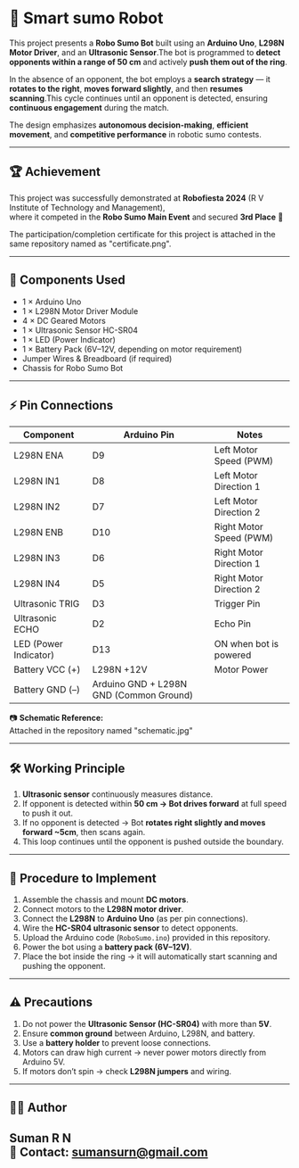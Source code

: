 # 🤖 Smart sumo Robot

This project presents a **Robo Sumo Bot** built using an **Arduino Uno**, **L298N Motor Driver**, and an **Ultrasonic Sensor**.The bot is programmed to **detect opponents within a range of 50 cm** and actively **push them out of the ring**.

In the absence of an opponent, the bot employs a **search strategy** — it **rotates to the right**, **moves forward slightly**, and then **resumes scanning**.This cycle continues until an opponent is detected, ensuring **continuous engagement** during the match. 

The design emphasizes **autonomous decision-making**, **efficient movement**, and **competitive performance** in robotic sumo contests.

---

## 🏆 Achievement
This project was successfully demonstrated at **Robofiesta 2024** (R V Institute of Technology and Management),  
where it competed in the **Robo Sumo Main Event** and secured **3rd Place** 🎉

The participation/completion certificate for this project is attached in the same repository named as "certificate.png".

---

## 🔧 Components Used
- 1 × Arduino Uno  
- 1 × L298N Motor Driver Module  
- 4 × DC Geared Motors  
- 1 × Ultrasonic Sensor HC-SR04  
- 1 × LED (Power Indicator)  
- 1 × Battery Pack (6V–12V, depending on motor requirement)  
- Jumper Wires & Breadboard (if required)  
- Chassis for Robo Sumo Bot  

---

## ⚡ Pin Connections
| Component             | Arduino Pin | Notes |
|------------------------|-------------|-------|
| L298N ENA             | D9          | Left Motor Speed (PWM) |
| L298N IN1             | D8          | Left Motor Direction 1 |
| L298N IN2             | D7          | Left Motor Direction 2 |
| L298N ENB             | D10         | Right Motor Speed (PWM) |
| L298N IN3             | D6          | Right Motor Direction 1 |
| L298N IN4             | D5          | Right Motor Direction 2 |
| Ultrasonic TRIG       | D3          | Trigger Pin |
| Ultrasonic ECHO       | D2          | Echo Pin |
| LED (Power Indicator) | D13         | ON when bot is powered |
| Battery VCC (+)       | L298N +12V  | Motor Power |
| Battery GND (–)       | Arduino GND + L298N GND (Common Ground) |

📷 **Schematic Reference:**  
Attached in the repository named "schematic.jpg"

---

## 🛠️ Working Principle
1. **Ultrasonic sensor** continuously measures distance.  
2. If opponent is detected within **50 cm → Bot drives forward** at full speed to push it out.  
3. If no opponent is detected → Bot **rotates right slightly and moves forward ~5cm**, then scans again.  
4. This loop continues until the opponent is pushed outside the boundary.  

---

## 📜 Procedure to Implement
1. Assemble the chassis and mount **DC motors**.  
2. Connect motors to the **L298N motor driver**.  
3. Connect the **L298N** to **Arduino Uno** (as per pin connections).  
4. Wire the **HC-SR04 ultrasonic sensor** to detect opponents.  
5. Upload the Arduino code (`RoboSumo.ino`) provided in this repository.  
6. Power the bot using a **battery pack (6V–12V)**.  
7. Place the bot inside the ring → it will automatically start scanning and pushing the opponent.  

---

## ⚠️ Precautions
1. Do not power the **Ultrasonic Sensor (HC-SR04)** with more than **5V**.  
2. Ensure **common ground** between Arduino, L298N, and battery.  
3. Use a **battery holder** to prevent loose connections.  
4. Motors can draw high current → never power motors directly from Arduino 5V.  
5. If motors don’t spin → check **L298N jumpers** and wiring.  

---

## 👨‍💻 Author
**Suman R N**  
📧 Contact: sumansurn@gmail.com 
---
